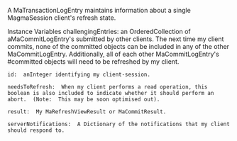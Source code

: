 A MaTransactionLogEntry maintains information about a single MagmaSession client's refresh state.

Instance Variables
	challengingEntries:  an OrderedCollection of aMaCommitLogEntry's submitted by other clients.  The next time my client commits, none of the committed objects can be included in any of the other MaCommitLogEntry.  Additionally, all of each other MaCommitLogEntry's #committed objects will need to be refreshed by my client.

	id:  anInteger identifying my client-session.

	needsToRefresh:  When my client performs a read operation, this boolean is also included to indicate whether it should perform an abort.  (Note:  This may be soon optimised out).

	result:  My MaRefreshViewResult or MaCommitResult.

	serverNotifications:  A Dictionary of the notifications that my client should respond to.
